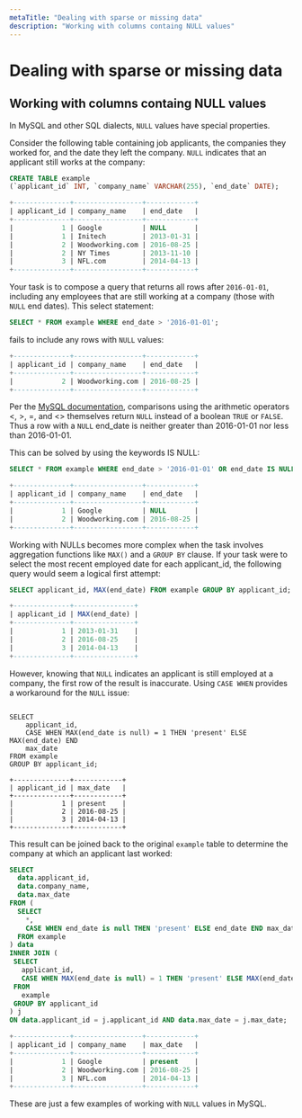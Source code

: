 ```yaml
---
metaTitle: "Dealing with sparse or missing data"
description: "Working with columns containg NULL values"
---
```


# Dealing with sparse or missing data



## Working with columns containg NULL values


In MySQL and other SQL dialects, `NULL` values have special properties.

Consider the following table containing job applicants, the companies they worked for, and the date they left the company. `NULL` indicates that an applicant still works at the company:

```sql
CREATE TABLE example
(`applicant_id` INT, `company_name` VARCHAR(255), `end_date` DATE);

+--------------+-----------------+------------+
| applicant_id | company_name    | end_date   |
+--------------+-----------------+------------+
|            1 | Google          | NULL       |
|            1 | Initech         | 2013-01-31 |
|            2 | Woodworking.com | 2016-08-25 |
|            2 | NY Times        | 2013-11-10 |
|            3 | NFL.com         | 2014-04-13 |
+--------------+-----------------+------------+

```

Your task is to compose a query that returns all rows after `2016-01-01`, including any employees that are still working at a company (those with `NULL` end dates). This select statement:

```sql
SELECT * FROM example WHERE end_date > '2016-01-01';

```

fails to include any rows with `NULL` values:

```sql
+--------------+-----------------+------------+
| applicant_id | company_name    | end_date   |
+--------------+-----------------+------------+
|            2 | Woodworking.com | 2016-08-25 |
+--------------+-----------------+------------+

```

Per the [MySQL documentation](http://dev.mysql.com/doc/refman/5.7/en/working-with-null.html), comparisons using the arithmetic operators <, >, =, and <> themselves return `NULL` instead of a boolean `TRUE` or `FALSE`. Thus a row with a `NULL` end_date is neither greater than 2016-01-01 nor less than 2016-01-01.

This can be solved by using the keywords IS NULL:

```sql
SELECT * FROM example WHERE end_date > '2016-01-01' OR end_date IS NULL;

+--------------+-----------------+------------+
| applicant_id | company_name    | end_date   |
+--------------+-----------------+------------+
|            1 | Google          | NULL       |
|            2 | Woodworking.com | 2016-08-25 |
+--------------+-----------------+------------+

```

Working with NULLs becomes more complex when the task involves aggregation functions like `MAX()` and a `GROUP BY` clause. If your task were to select the most recent employed date for each applicant_id, the following query would seem a logical first attempt:

```sql
SELECT applicant_id, MAX(end_date) FROM example GROUP BY applicant_id;

+--------------+---------------+
| applicant_id | MAX(end_date) |
+--------------+---------------+
|            1 | 2013-01-31    |
|            2 | 2016-08-25    |
|            3 | 2014-04-13    |
+--------------+---------------+

```

However, knowing that `NULL` indicates an applicant is still employed at a company, the first row of the result is inaccurate. Using `CASE WHEN` provides a workaround for the `NULL` issue:

```

SELECT
    applicant_id,
    CASE WHEN MAX(end_date is null) = 1 THEN 'present' ELSE MAX(end_date) END
    max_date
FROM example
GROUP BY applicant_id;

+--------------+------------+
| applicant_id | max_date   |
+--------------+------------+
|            1 | present    |
|            2 | 2016-08-25 |
|            3 | 2014-04-13 |
+--------------+------------+

```

This result can be joined back to the original `example` table to determine the company at which an applicant last worked:

```sql
SELECT 
  data.applicant_id,
  data.company_name,
  data.max_date
FROM (
  SELECT 
    *,
    CASE WHEN end_date is null THEN 'present' ELSE end_date END max_date
  FROM example
) data
INNER JOIN (
 SELECT
   applicant_id,
   CASE WHEN MAX(end_date is null) = 1 THEN 'present' ELSE MAX(end_date) END max_date
 FROM
   example
 GROUP BY applicant_id
) j
ON data.applicant_id = j.applicant_id AND data.max_date = j.max_date;

+--------------+-----------------+------------+
| applicant_id | company_name    | max_date   |
+--------------+-----------------+------------+
|            1 | Google          | present    |
|            2 | Woodworking.com | 2016-08-25 |
|            3 | NFL.com         | 2014-04-13 |
+--------------+-----------------+------------+

```

These are just a few examples of working with `NULL` values in MySQL.

